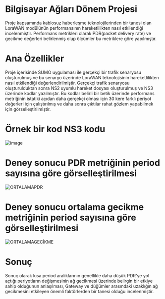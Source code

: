 # Bilgisayar Ağları Dönem Projesi
Proje kapsamında kablosuz haberleşme teknolojilerinden bir tanesi olan LoraWAN modülünün performansının hareketlilikten nasıl etkilendiği incelenmiştir. Performans metrikleri olarak PDR(packet delivery rate) ve gecikme değerleri belirlenmiş olup ölçümler bu metriklere göre yapılmıştır. 

# Ana Özellikler 
Proje içerisinde SUMO uygulaması ile gerçekçi bir trafik senaryosu oluşturulmuş ve bu senaryo üzerinde LoraWAN teknolojisinin hareketlilikten nasıl etkilendiği değerlendirilmiştir. Gerçekçi trafik senaryosu oluşturulduktan sonra NS2 uyumlu hareket dosyası oluşturulmuş ve NS3 üzerinde kodlar yazılmıştır. Bu kodlar belirli bir betik üzerinde performans metriğinin istatiki açıdan daha gerçekçi olması için 30 kere farklı periyot değerleri için çalıştırılmış ve daha sonra çıktılar rahat gözlem yapabilmek için görselleştirilmiştir. 

# Örnek bir kod NS3 kodu
![image](https://github.com/y-eren/BilgisayarAglariDonemProjesi/assets/84980503/9b603bc5-ccd9-4d53-8291-3346fe0676d6)

# Deney sonucu PDR metriğinin period sayısına göre görselleştirilmesi

![ORTALAMAPDR](https://github.com/y-eren/BilgisayarAglariDonemProjesi/assets/84980503/64895a01-2b1d-474b-8607-5719d006dc45)


# Deney sonucu ortalama gecikme metriğinin period sayısına göre görselleştirilmesi 
![ORTALAMAGECİKME](https://github.com/y-eren/BilgisayarAglariDonemProjesi/assets/84980503/a7a99dd9-c433-4158-b1d2-fe90b5f3374b)


# Sonuç

Sonuç olarak kısa period aralıklarının genellikle daha düşük PDR'ye yol açtığı
periyotların değişmesinin ağ gecikmesi üzerinde belirgin bir etkiye sahip olduğunun anlaşılması,
Gateway ve düğümler arasındaki uzaklığın ağ gecikmesini etkileyen önemli faktörlerden bir tanesi olduğu incelenmiştir.
